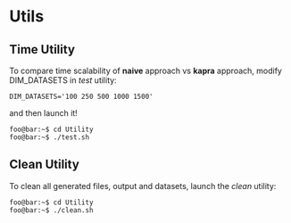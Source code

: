 # Utils

## Time Utility
To compare time scalability of **naive** approach vs **kapra** approach, modify DIM_DATASETS in *test* utility:
```
DIM_DATASETS='100 250 500 1000 1500'
```
and then launch it!
```console
foo@bar:~$ cd Utility
foo@bar:~$ ./test.sh
```

## Clean Utility
To clean all generated files, output and datasets, launch the *clean* utility:
```console
foo@bar:~$ cd Utility
foo@bar:~$ ./clean.sh
```
